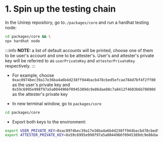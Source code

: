 # 1. Spin up the testing chain

In the Unirep repository, go to`./packages/core` and run a hardhat testing node:

```bash
cd packages/core && \
npx hardhat node
```

:::info
**NOTE:** a list of default accounts will be printed, choose one of them to be user's account and one to be attester's. User's and attester's private key will be referred to as `userPrivateKey` and `attesterPrivateKey` respectively.
:::

* For example, choose `0xac0974bec39a17e36ba4a6b4d238ff944bacb478cbed5efcae784d7bf4f2ff80` as the user's private key and `0x59c6995e998f97a5a0044966f0945389dc9e86dae88c7a8412f4603b6b78690d` as the attester's private key

* In new terminal window, go to `packages/core`

```bash
cd packages/core
```
* Export both keys to the environment:

```bash
export USER_PRIVATE_KEY=0xac0974bec39a17e36ba4a6b4d238ff944bacb478cbed5efcae784d7bf4f2ff80
export ATTESTER_PRIVATE_KEY=0x59c6995e998f97a5a0044966f0945389dc9e86dae88c7a8412f4603b6b78690d
```